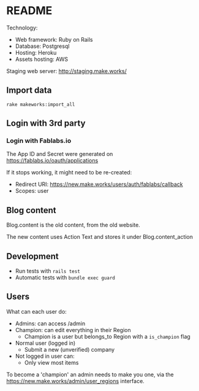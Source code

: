 # README

Technology:

- Web framework: Ruby on Rails
- Database: Postgresql
- Hosting: Heroku
- Assets hosting: AWS

Staging web server: http://staging.make.works/

## Import data

`rake makeworks:import_all`

## Login with 3rd party

### Login with Fablabs.io

The App ID and Secret were generated on https://fablabs.io/oauth/applications

If it stops working, it might need to be re-created:
* Redirect URI: https://new.make.works/users/auth/fablabs/callback
* Scopes: user


## Blog content

Blog.content is the old content, from the old website.

The new content uses Action Text and stores it under Blog.content_action


## Development

* Run tests with `rails test`
* Automatic tests with `bundle exec guard`


## Users

What can each user do:
- Admins: can access /admin
- Champion: can edit everything in their Region
    - Champion is a user but belongs_to Region with a `is_champion` flag
- Normal user (logged in)
    - Submit a new (unverified) company
- Not logged in user can:
    - Only view most items


To become a 'champion' an admin needs to make you one, via the https://new.make.works/admin/user_regions interface.
